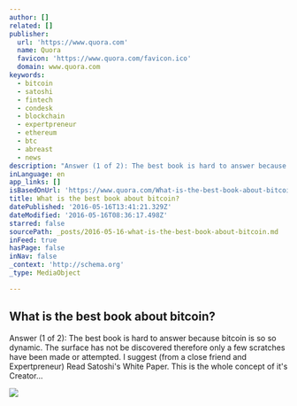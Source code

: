 ```yaml
---
author: []
related: []
publisher:
  url: 'https://www.quora.com'
  name: Quora
  favicon: 'https://www.quora.com/favicon.ico'
  domain: www.quora.com
keywords:
  - bitcoin
  - satoshi
  - fintech
  - condesk
  - blockchain
  - expertpreneur
  - ethereum
  - btc
  - abreast
  - news
description: "Answer (1 of 2): The best book is hard to answer because bitcoin is so so dynamic. The surface has not be discovered therefore only a few scratches have been made or attempted. I suggest (from a close friend and Expertpreneur) Read Satoshi's White Paper. This is the whole concept of it's Creator..."
inLanguage: en
app_links: []
isBasedOnUrl: 'https://www.quora.com/What-is-the-best-book-about-bitcoin'
title: What is the best book about bitcoin?
datePublished: '2016-05-16T13:41:21.329Z'
dateModified: '2016-05-16T08:36:17.498Z'
starred: false
sourcePath: _posts/2016-05-16-what-is-the-best-book-about-bitcoin.md
inFeed: true
hasPage: false
inNav: false
_context: 'http://schema.org'
_type: MediaObject

---
```

<article style=""><h1>What is the best book about bitcoin?</h1><p>Answer (1 of 2): The best book is hard to answer because bitcoin is so so dynamic. The surface has not be discovered therefore only a few scratches have been made or attempted. I suggest (from a close friend and Expertpreneur) Read Satoshi's White Paper. This is the whole concept of it's Creator...</p><img src="https://qsf.is.quoracdn.net/-images.new_grid.fb_share_default.pnge6dde9cfa6e03c43.png" /></article>